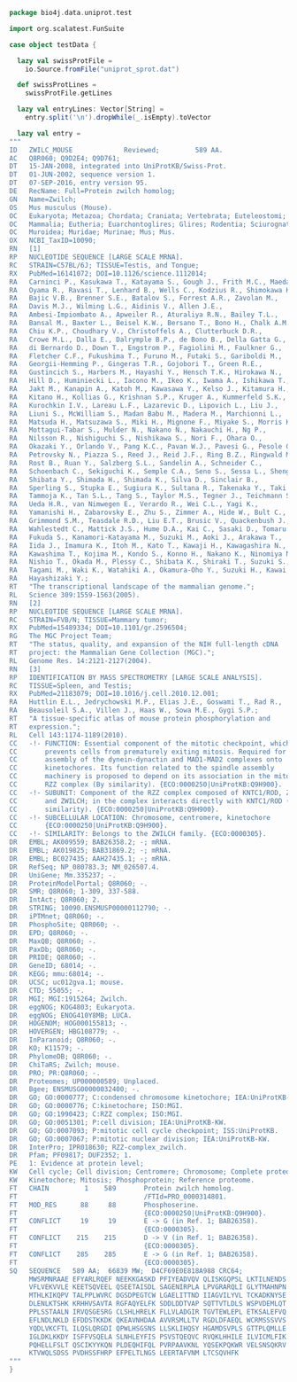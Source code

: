 
```scala
package bio4j.data.uniprot.test

import org.scalatest.FunSuite

case object testData {

  lazy val swissProtFile =
    io.Source.fromFile("uniprot_sprot.dat")

  def swissProtLines =
    swissProtFile.getLines

  lazy val entryLines: Vector[String] =
    entry.split('\n').dropWhile(_.isEmpty).toVector

  lazy val entry =
"""
ID   ZWILC_MOUSE             Reviewed;         589 AA.
AC   Q8R060; Q9D2E4; Q9D761;
DT   15-JAN-2008, integrated into UniProtKB/Swiss-Prot.
DT   01-JUN-2002, sequence version 1.
DT   07-SEP-2016, entry version 95.
DE   RecName: Full=Protein zwilch homolog;
GN   Name=Zwilch;
OS   Mus musculus (Mouse).
OC   Eukaryota; Metazoa; Chordata; Craniata; Vertebrata; Euteleostomi;
OC   Mammalia; Eutheria; Euarchontoglires; Glires; Rodentia; Sciurognathi;
OC   Muroidea; Muridae; Murinae; Mus; Mus.
OX   NCBI_TaxID=10090;
RN   [1]
RP   NUCLEOTIDE SEQUENCE [LARGE SCALE MRNA].
RC   STRAIN=C57BL/6J; TISSUE=Testis, and Tongue;
RX   PubMed=16141072; DOI=10.1126/science.1112014;
RA   Carninci P., Kasukawa T., Katayama S., Gough J., Frith M.C., Maeda N.,
RA   Oyama R., Ravasi T., Lenhard B., Wells C., Kodzius R., Shimokawa K.,
RA   Bajic V.B., Brenner S.E., Batalov S., Forrest A.R., Zavolan M.,
RA   Davis M.J., Wilming L.G., Aidinis V., Allen J.E.,
RA   Ambesi-Impiombato A., Apweiler R., Aturaliya R.N., Bailey T.L.,
RA   Bansal M., Baxter L., Beisel K.W., Bersano T., Bono H., Chalk A.M.,
RA   Chiu K.P., Choudhary V., Christoffels A., Clutterbuck D.R.,
RA   Crowe M.L., Dalla E., Dalrymple B.P., de Bono B., Della Gatta G.,
RA   di Bernardo D., Down T., Engstrom P., Fagiolini M., Faulkner G.,
RA   Fletcher C.F., Fukushima T., Furuno M., Futaki S., Gariboldi M.,
RA   Georgii-Hemming P., Gingeras T.R., Gojobori T., Green R.E.,
RA   Gustincich S., Harbers M., Hayashi Y., Hensch T.K., Hirokawa N.,
RA   Hill D., Huminiecki L., Iacono M., Ikeo K., Iwama A., Ishikawa T.,
RA   Jakt M., Kanapin A., Katoh M., Kawasawa Y., Kelso J., Kitamura H.,
RA   Kitano H., Kollias G., Krishnan S.P., Kruger A., Kummerfeld S.K.,
RA   Kurochkin I.V., Lareau L.F., Lazarevic D., Lipovich L., Liu J.,
RA   Liuni S., McWilliam S., Madan Babu M., Madera M., Marchionni L.,
RA   Matsuda H., Matsuzawa S., Miki H., Mignone F., Miyake S., Morris K.,
RA   Mottagui-Tabar S., Mulder N., Nakano N., Nakauchi H., Ng P.,
RA   Nilsson R., Nishiguchi S., Nishikawa S., Nori F., Ohara O.,
RA   Okazaki Y., Orlando V., Pang K.C., Pavan W.J., Pavesi G., Pesole G.,
RA   Petrovsky N., Piazza S., Reed J., Reid J.F., Ring B.Z., Ringwald M.,
RA   Rost B., Ruan Y., Salzberg S.L., Sandelin A., Schneider C.,
RA   Schoenbach C., Sekiguchi K., Semple C.A., Seno S., Sessa L., Sheng Y.,
RA   Shibata Y., Shimada H., Shimada K., Silva D., Sinclair B.,
RA   Sperling S., Stupka E., Sugiura K., Sultana R., Takenaka Y., Taki K.,
RA   Tammoja K., Tan S.L., Tang S., Taylor M.S., Tegner J., Teichmann S.A.,
RA   Ueda H.R., van Nimwegen E., Verardo R., Wei C.L., Yagi K.,
RA   Yamanishi H., Zabarovsky E., Zhu S., Zimmer A., Hide W., Bult C.,
RA   Grimmond S.M., Teasdale R.D., Liu E.T., Brusic V., Quackenbush J.,
RA   Wahlestedt C., Mattick J.S., Hume D.A., Kai C., Sasaki D., Tomaru Y.,
RA   Fukuda S., Kanamori-Katayama M., Suzuki M., Aoki J., Arakawa T.,
RA   Iida J., Imamura K., Itoh M., Kato T., Kawaji H., Kawagashira N.,
RA   Kawashima T., Kojima M., Kondo S., Konno H., Nakano K., Ninomiya N.,
RA   Nishio T., Okada M., Plessy C., Shibata K., Shiraki T., Suzuki S.,
RA   Tagami M., Waki K., Watahiki A., Okamura-Oho Y., Suzuki H., Kawai J.,
RA   Hayashizaki Y.;
RT   "The transcriptional landscape of the mammalian genome.";
RL   Science 309:1559-1563(2005).
RN   [2]
RP   NUCLEOTIDE SEQUENCE [LARGE SCALE MRNA].
RC   STRAIN=FVB/N; TISSUE=Mammary tumor;
RX   PubMed=15489334; DOI=10.1101/gr.2596504;
RG   The MGC Project Team;
RT   "The status, quality, and expansion of the NIH full-length cDNA
RT   project: the Mammalian Gene Collection (MGC).";
RL   Genome Res. 14:2121-2127(2004).
RN   [3]
RP   IDENTIFICATION BY MASS SPECTROMETRY [LARGE SCALE ANALYSIS].
RC   TISSUE=Spleen, and Testis;
RX   PubMed=21183079; DOI=10.1016/j.cell.2010.12.001;
RA   Huttlin E.L., Jedrychowski M.P., Elias J.E., Goswami T., Rad R.,
RA   Beausoleil S.A., Villen J., Haas W., Sowa M.E., Gygi S.P.;
RT   "A tissue-specific atlas of mouse protein phosphorylation and
RT   expression.";
RL   Cell 143:1174-1189(2010).
CC   -!- FUNCTION: Essential component of the mitotic checkpoint, which
CC       prevents cells from prematurely exiting mitosis. Required for the
CC       assembly of the dynein-dynactin and MAD1-MAD2 complexes onto
CC       kinetochores. Its function related to the spindle assembly
CC       machinery is proposed to depend on its association in the mitotic
CC       RZZ complex (By similarity). {ECO:0000250|UniProtKB:Q9H900}.
CC   -!- SUBUNIT: Component of the RZZ complex composed of KNTC1/ROD, ZW10
CC       and ZWILCH; in the complex interacts directly with KNTC1/ROD (By
CC       similarity). {ECO:0000250|UniProtKB:Q9H900}.
CC   -!- SUBCELLULAR LOCATION: Chromosome, centromere, kinetochore
CC       {ECO:0000250|UniProtKB:Q9H900}.
CC   -!- SIMILARITY: Belongs to the ZWILCH family. {ECO:0000305}.
DR   EMBL; AK009559; BAB26358.2; -; mRNA.
DR   EMBL; AK019825; BAB31869.2; -; mRNA.
DR   EMBL; BC027435; AAH27435.1; -; mRNA.
DR   RefSeq; NP_080783.3; NM_026507.4.
DR   UniGene; Mm.335237; -.
DR   ProteinModelPortal; Q8R060; -.
DR   SMR; Q8R060; 1-309, 337-588.
DR   IntAct; Q8R060; 2.
DR   STRING; 10090.ENSMUSP00000112790; -.
DR   iPTMnet; Q8R060; -.
DR   PhosphoSite; Q8R060; -.
DR   EPD; Q8R060; -.
DR   MaxQB; Q8R060; -.
DR   PaxDb; Q8R060; -.
DR   PRIDE; Q8R060; -.
DR   GeneID; 68014; -.
DR   KEGG; mmu:68014; -.
DR   UCSC; uc012gva.1; mouse.
DR   CTD; 55055; -.
DR   MGI; MGI:1915264; Zwilch.
DR   eggNOG; KOG4803; Eukaryota.
DR   eggNOG; ENOG410Y8MB; LUCA.
DR   HOGENOM; HOG000155813; -.
DR   HOVERGEN; HBG108779; -.
DR   InParanoid; Q8R060; -.
DR   KO; K11579; -.
DR   PhylomeDB; Q8R060; -.
DR   ChiTaRS; Zwilch; mouse.
DR   PRO; PR:Q8R060; -.
DR   Proteomes; UP000000589; Unplaced.
DR   Bgee; ENSMUSG00000032400; -.
DR   GO; GO:0000777; C:condensed chromosome kinetochore; IEA:UniProtKB-SubCell.
DR   GO; GO:0000776; C:kinetochore; ISO:MGI.
DR   GO; GO:1990423; C:RZZ complex; ISO:MGI.
DR   GO; GO:0051301; P:cell division; IEA:UniProtKB-KW.
DR   GO; GO:0007093; P:mitotic cell cycle checkpoint; ISS:UniProtKB.
DR   GO; GO:0007067; P:mitotic nuclear division; IEA:UniProtKB-KW.
DR   InterPro; IPR018630; RZZ-complex_zwilch.
DR   Pfam; PF09817; DUF2352; 1.
PE   1: Evidence at protein level;
KW   Cell cycle; Cell division; Centromere; Chromosome; Complete proteome;
KW   Kinetochore; Mitosis; Phosphoprotein; Reference proteome.
FT   CHAIN         1    589       Protein zwilch homolog.
FT                                /FTId=PRO_0000314801.
FT   MOD_RES      88     88       Phosphoserine.
FT                                {ECO:0000250|UniProtKB:Q9H900}.
FT   CONFLICT     19     19       E -> G (in Ref. 1; BAB26358).
FT                                {ECO:0000305}.
FT   CONFLICT    215    215       D -> V (in Ref. 1; BAB26358).
FT                                {ECO:0000305}.
FT   CONFLICT    285    285       E -> G (in Ref. 1; BAB26358).
FT                                {ECO:0000305}.
SQ   SEQUENCE   589 AA;  66839 MW;  D4CF69E0E818A988 CRC64;
     MWSRMNRAAE EFYARLRQEF NEEKKGASKD PFIYEADVQV QLISKGQPSL LKTILNENDS
     VFLVEKVVLE KEETSQVEEL QSEETAISDL SAGENIRPLA LPVGRARQLI GLYTMAHNPN
     MTHLKIKQPV TALPPLWVRC DGSDPEGTCW LGAELITTND IIAGVILYVL TCKADKNYSE
     DLENLKTSHK KRHHVSAVTA RGFAQYELFK SDDLDDTVAP SQTTVTLDLS WSPVDEMLQT
     PPLSSTAALN IRVQSGESRG CLSHLHRELK FLLVLADGIR TGVTEWLEPL ETKSALEFVQ
     EFLNDLNKLD EFDDSTKKDK QKEAVNHDAA AVVRSMLLTV RGDLDFAEQL WCRMSSSVVS
     YQDLVKCFTL ILQSLQRGDI QPWLHSGSNS LLSKLIHQSY HGAMDSVPLS GTTPLQMLLE
     IGLDKLKKDY ISFFVSQELA SLNHLEYFIS PSVSTQEQVC RVQKLHHILE ILVICMLFIK
     PQHELLFSLT QSCIKYYKQN PLDEQHIFQL PVRPAAVKNL YQSEKPQKWR VELSNSQKRV
     KTVWQLSDSS PVDHSSFHRP EFPELTLNGS LEERTAFVNM LTCSQVHFK
"""
}

```




[test/scala/lines.scala]: lines.scala.md
[test/scala/testData.scala]: testData.scala.md
[test/scala/FlatFileEntry.scala]: FlatFileEntry.scala.md
[test/scala/EntryParsingSpeed.scala]: EntryParsingSpeed.scala.md
[test/scala/FileReadSpeed.scala]: FileReadSpeed.scala.md
[test/scala/SeqOps.scala]: SeqOps.scala.md
[main/scala/entry.scala]: ../../main/scala/entry.scala.md
[main/scala/flat/SequenceData.scala]: ../../main/scala/flat/SequenceData.scala.md
[main/scala/flat/KW.scala]: ../../main/scala/flat/KW.scala.md
[main/scala/flat/ID.scala]: ../../main/scala/flat/ID.scala.md
[main/scala/flat/RC.scala]: ../../main/scala/flat/RC.scala.md
[main/scala/flat/DT.scala]: ../../main/scala/flat/DT.scala.md
[main/scala/flat/Entry.scala]: ../../main/scala/flat/Entry.scala.md
[main/scala/flat/GN.scala]: ../../main/scala/flat/GN.scala.md
[main/scala/flat/parsers.scala]: ../../main/scala/flat/parsers.scala.md
[main/scala/flat/RG.scala]: ../../main/scala/flat/RG.scala.md
[main/scala/flat/DR.scala]: ../../main/scala/flat/DR.scala.md
[main/scala/flat/OG.scala]: ../../main/scala/flat/OG.scala.md
[main/scala/flat/RL.scala]: ../../main/scala/flat/RL.scala.md
[main/scala/flat/SQ.scala]: ../../main/scala/flat/SQ.scala.md
[main/scala/flat/PE.scala]: ../../main/scala/flat/PE.scala.md
[main/scala/flat/OS.scala]: ../../main/scala/flat/OS.scala.md
[main/scala/flat/CC.scala]: ../../main/scala/flat/CC.scala.md
[main/scala/flat/OX.scala]: ../../main/scala/flat/OX.scala.md
[main/scala/flat/OH.scala]: ../../main/scala/flat/OH.scala.md
[main/scala/flat/RN.scala]: ../../main/scala/flat/RN.scala.md
[main/scala/flat/DE.scala]: ../../main/scala/flat/DE.scala.md
[main/scala/flat/RA.scala]: ../../main/scala/flat/RA.scala.md
[main/scala/flat/RX.scala]: ../../main/scala/flat/RX.scala.md
[main/scala/flat/FT.scala]: ../../main/scala/flat/FT.scala.md
[main/scala/flat/AC.scala]: ../../main/scala/flat/AC.scala.md
[main/scala/flat/RP.scala]: ../../main/scala/flat/RP.scala.md
[main/scala/flat/lineTypes.scala]: ../../main/scala/flat/lineTypes.scala.md
[main/scala/flat/RT.scala]: ../../main/scala/flat/RT.scala.md
[main/scala/seqOps.scala]: ../../main/scala/seqOps.scala.md